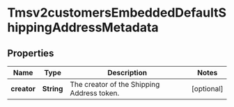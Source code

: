 
# Tmsv2customersEmbeddedDefaultShippingAddressMetadata

## Properties
Name | Type | Description | Notes
------------ | ------------- | ------------- | -------------
**creator** | **String** | The creator of the Shipping Address token. |  [optional]



